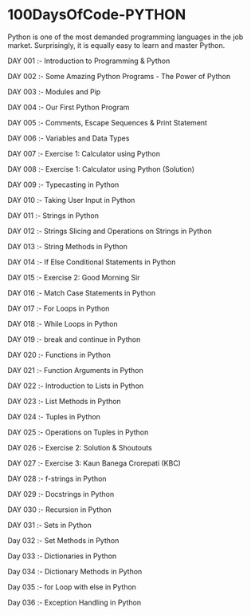 # 100DaysOfCode-PYTHON
Python is one of the most demanded programming languages in the job market. Surprisingly, it is equally easy to learn and master  Python.

DAY 001 :- Introduction to Programming & Python

DAY 002 :- Some Amazing Python Programs - The Power of Python

DAY 003 :- Modules and Pip

DAY 004 :- Our First Python Program

DAY 005 :- Comments, Escape Sequences & Print Statement

DAY 006 :- Variables and Data Types

DAY 007 :- Exercise 1: Calculator using Python

DAY 008 :- Exercise 1: Calculator using Python (Solution)

DAY 009 :- Typecasting in Python

DAY 010 :- Taking User Input in Python

DAY 011 :- Strings in Python

DAY 012 :- Strings Slicing and Operations on Strings in Python

DAY 013 :- String Methods in Python

DAY 014 :- If Else Conditional Statements in Python 

DAY 015 :- Exercise 2: Good Morning Sir

DAY 016 :- Match Case Statements in Python

DAY 017 :- For Loops in Python

DAY 018 :- While Loops in Python

DAY 019 :- break and continue in Python

DAY 020 :- Functions in Python

DAY 021 :- Function Arguments in Python

DAY 022 :- Introduction to Lists in Python

DAY 023 :- List Methods in Python

DAY 024 :- Tuples in Python

DAY 025 :- Operations on Tuples in Python

DAY 026 :- Exercise 2: Solution & Shoutouts

DAY 027 :- Exercise 3: Kaun Banega Crorepati (KBC)

DAY 028 :- f-strings in Python

DAY 029 :- Docstrings in Python

DAY 030 :- Recursion in Python

DAY 031 :- Sets in Python

Day 032 :- Set Methods in Python

Day 033 :- Dictionaries in Python

Day 034 :- Dictionary Methods in Python

Day 035 :- for Loop with else in Python

Day 036 :- Exception Handling in Python